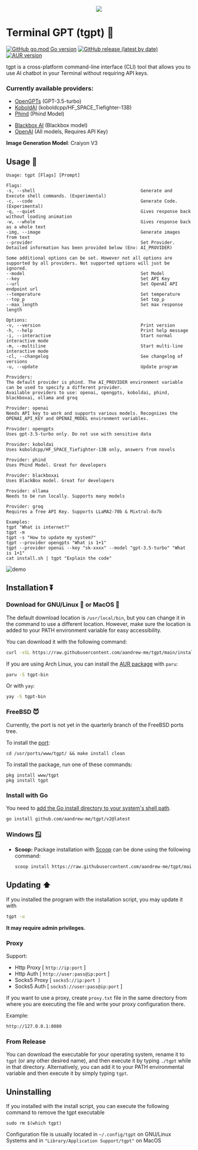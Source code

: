<p align="center"><img src="tgpt.svg"></p>

# Terminal GPT (tgpt) 🚀

[![GitHub go.mod Go version](https://img.shields.io/github/go-mod/go-version/aandrew-me/tgpt)](https://github.com/aandrew-me/tgpt)
[![GitHub release (latest by date)](https://img.shields.io/github/v/release/aandrew-me/tgpt)](https://github.com/aandrew-me/tgpt/releases/latest)
[![AUR version](https://img.shields.io/aur/version/tgpt-bin?label=AUR%3A%20tgpt-bin)](https://aur.archlinux.org/packages/tgpt-bin)

tgpt is a cross-platform command-line interface (CLI) tool that allows you to use AI chatbot in your Terminal without requiring API keys. 

### Currently available providers: 
- [OpenGPTs](https://opengpts-example-vz4y4ooboq-uc.a.run.app/) (GPT-3.5-turbo)
- [KoboldAI](https://koboldai-koboldcpp-tiefighter.hf.space/)  (koboldcpp/HF_SPACE_Tiefighter-13B)
- [Phind](https://www.phind.com/agent) (Phind Model)
<!-- - [Llama2](https://www.llama2.ai/) (Llama 2 70b) -->
- [Blackbox AI](https://www.blackbox.ai/) (Blackbox model)
- [OpenAI](https://platform.openai.com/docs/guides/text-generation/chat-completions-api) (All models, Requires API Key)

**Image Generation Model**: Craiyon V3

## Usage 💬

```
Usage: tgpt [Flags] [Prompt]

Flags:
-s, --shell                                        Generate and Execute shell commands. (Experimental) 
-c, --code                                         Generate Code. (Experimental)
-q, --quiet                                        Gives response back without loading animation
-w, --whole                                        Gives response back as a whole text
-img, --image                                      Generate images from text
--provider                                         Set Provider. Detailed information has been provided below (Env: AI_PROVIDER)

Some additional options can be set. However not all options are supported by all providers. Not supported options will just be ignored.
--model                                            Set Model
--key                                              Set API Key
--url                                              Set OpenAI API endpoint url
--temperature                                      Set temperature
--top_p                                            Set top_p
--max_length                                       Set max response length

Options:
-v, --version                                      Print version 
-h, --help                                         Print help message 
-i, --interactive                                  Start normal interactive mode 
-m, --multiline                                    Start multi-line interactive mode 
-cl, --changelog                                   See changelog of versions 
-u, --update                                       Update program 

Providers:
The default provider is phind. The AI_PROVIDER environment variable can be used to specify a different provider.
Available providers to use: openai, opengpts, koboldai, phind, blackboxai, ollama and groq

Provider: openai
Needs API key to work and supports various models. Recognizes the OPENAI_API_KEY and OPENAI_MODEL environment variables.

Provider: opengpts
Uses gpt-3.5-turbo only. Do not use with sensitive data

Provider: koboldai
Uses koboldcpp/HF_SPACE_Tiefighter-13B only, answers from novels

Provider: phind
Uses Phind Model. Great for developers

Provider: blackboxai
Uses BlackBox model. Great for developers

Provider: ollama
Needs to be run locally. Supports many models

Provider: groq
Requires a free API Key. Supports LLaMA2-70b & Mixtral-8x7b

Examples:
tgpt "What is internet?"
tgpt -m
tgpt -s "How to update my system?"
tgpt --provider opengpts "What is 1+1"
tgpt --provider openai --key "sk-xxxx" --model "gpt-3.5-turbo" "What is 1+1"
cat install.sh | tgpt "Explain the code"
```

![demo](https://user-images.githubusercontent.com/66430340/233759296-c4cf8cf2-0cab-48aa-9e84-40765b823282.gif)

## Installation ⏬

### Download for GNU/Linux 🐧 or MacOS 🍎

The default download location is `/usr/local/bin`, but you can change it in the command to use a different location. However, make sure the location is added to your PATH environment variable for easy accessibility.

You can download it with the following command:

```bash
curl -sSL https://raw.githubusercontent.com/aandrew-me/tgpt/main/install | bash -s /usr/local/bin
```

If you are using Arch Linux, you can install the [AUR package](https://aur.archlinux.org/packages/tgpt-bin) with `paru`:

```bash
paru -S tgpt-bin
```

Or with `yay`:

```bash
yay -S tgpt-bin
```

### FreeBSD 😈 

Currently, the port is not yet in the quarterly branch of the FreeBSD ports tree.

To install the [port](https://www.freshports.org/www/tgpt):
```
cd /usr/ports/www/tgpt/ && make install clean
```
To install the package, run one of these commands:
```
pkg install www/tgpt
pkg install tgpt
```

### Install with Go
You need to [add the Go install directory to your system's shell path](https://go.dev/doc/tutorial/compile-install). 

```bash
go install github.com/aandrew-me/tgpt/v2@latest
```

### Windows 🪟

-   **Scoop:** Package installation with [Scoop](https://scoop.sh/) can be done using the following command:

    ```bash
    scoop install https://raw.githubusercontent.com/aandrew-me/tgpt/main/tgpt.json
    ```

<!-- -   **PowerShell:** Open PowerShell as administrator and run the following command:
    
    ```bash
    Invoke-WebRequest https://raw.githubusercontent.com/aandrew-me/tgpt/main/install-win.ps1 -OutFile "$PWD\install-win.ps1";  .\install-win.ps1
    ```

    If you receive an error stating "execution of scripts is disabled on this system," run this command instead (and confirm with a "Y"):

    ```bash
    Set-ExecutionPolicy -ExecutionPolicy RemoteSigned; Invoke-WebRequest https://raw.githubusercontent.com/aandrew-me/tgpt/main/install-win.ps1 -OutFile "$PWD\install-win.ps1";  .\install-win.ps1
    ``` -->

## Updating ⬆️
If you installed the program with the installation script, you may update it with
```bash
tgpt -u
```
**It may require admin privileges.**
### Proxy

Support:
- Http Proxy [ `http://ip:port` ]
- Http Auth [ `http://user:pass@ip:port` ]
- Socks5 Proxy [ `socks5://ip:port ]`
- Socks5 Auth [ `socks5://user:pass@ip:port` ]

If you want to use a proxy, create `proxy.txt` file in the same directory from where you are executing the file and write your proxy configuration there.

Example:

```bash
http://127.0.0.1:8080
```

### From Release

You can download the executable for your operating system, rename it to `tgpt` (or any other desired name), and then execute it by typing `./tgpt` while in that directory. Alternatively, you can add it to your PATH environmental variable and then execute it by simply typing `tgpt`.


## Uninstalling
If you installed with the install script, you can execute the following command to remove the tgpt executable
```
sudo rm $(which tgpt)
```
Configuration file is usually located in `~/.config/tgpt` on GNU/Linux Systems and in `"Library/Application Support/tgpt"` on MacOS
